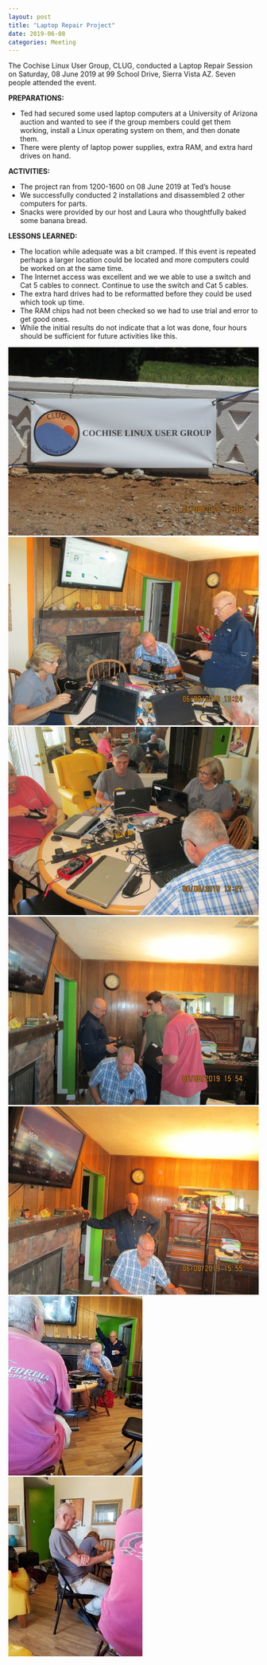 ```yaml
---
layout: post
title: "Laptop Repair Project"
date: 2019-06-08
categories: Meeting
---
```


The Cochise Linux User Group, CLUG, conducted a Laptop Repair Session on Saturday, 08 June 2019 at 99 School Drive, Sierra Vista AZ.  Seven people attended the event.

**PREPARATIONS:**

* Ted had secured some used laptop computers at a University of Arizona auction and wanted to see if the group members could get them working, install a Linux operating system on them, and then donate them.  
* There were plenty of laptop power supplies, extra RAM, and extra hard drives on hand.

**ACTIVITIES:**

* The project ran from 1200-1600 on 08 June 2019 at Ted’s house
* We successfully conducted 2 installations and disassembled 2 other computers for parts.
* Snacks were provided by our host and Laura who thoughtfully baked some banana bread.

**LESSONS LEARNED:**

* The location while adequate was a bit cramped.   If this event is repeated perhaps a larger location could be located and more computers could be worked on at the same time.
* The Internet access was excellent and we we able to use a switch and Cat 5 cables to connect. Continue to use the switch and Cat 5 cables.
* The extra hard drives had to be reformatted before they could be used which took up time.
* The RAM chips had not been checked so we had to use trial and error to get good ones.
* While the initial results do not indicate that a lot was done, four hours should be sufficient for future activities like this.

![alt text](https://raw.githubusercontent.com/CochiseLinuxUsersGroup/CochiseLinuxUsersGroup.github.io/master/images/rsz_clug_laptoprepairproject_2019-06-08_1.jpg)
![alt text](https://raw.githubusercontent.com/CochiseLinuxUsersGroup/CochiseLinuxUsersGroup.github.io/master/images/rsz_clug_laptoprepairproject_2019-06-08_2.jpg)
![alt text](https://raw.githubusercontent.com/CochiseLinuxUsersGroup/CochiseLinuxUsersGroup.github.io/master/images/rsz_clug_laptoprepairproject_2019-06-08_3.jpg)
![alt text](https://raw.githubusercontent.com/CochiseLinuxUsersGroup/CochiseLinuxUsersGroup.github.io/master/images/rsz_clug_laptoprepairproject_2019-06-08_4.jpg)
![alt text](https://raw.githubusercontent.com/CochiseLinuxUsersGroup/CochiseLinuxUsersGroup.github.io/master/images/rsz_clug_laptoprepairproject_2019-06-08_5.jpg)
![alt text](https://raw.githubusercontent.com/CochiseLinuxUsersGroup/CochiseLinuxUsersGroup.github.io/master/images/rsz_clug_laptoprepairproject_2019-06-08_6.jpg)
![alt text](https://raw.githubusercontent.com/CochiseLinuxUsersGroup/CochiseLinuxUsersGroup.github.io/master/images/rsz_clug_laptoprepairproject_2019-06-08_7.jpg)
